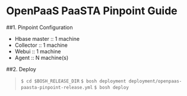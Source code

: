 # OpenPaaS PaaSTA Pinpoint Guide


##1. Pinpoint Configuration
- Hbase master :: 1 machine
- Collector :: 1 machine
- Webui :: 1 machine
- Agent :: N machine(s)

##2. Deploy
>`$ cd $BOSH_RELEASE_DIR`
>`$ bosh deployment deployment/openpaas-paasta-pinpoint-release.yml`
>`$ bosh deploy`

